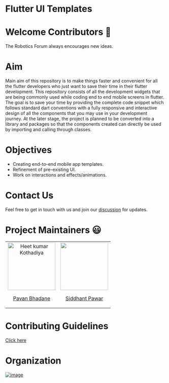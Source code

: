 # Flutter UI Templates

# Welcome Contributors 👋
The Robotics Forum always encourages new ideas.

# Aim
Main aim of this repository is to make things faster and convenient for all the flutter developers who just want to save their time in their flutter development. This repository consists of all the development widgets that are being commonly used while coding end to end mobile screens in flutter. The goal is to save your time by providing the complete code snippet which follows standard dart conventions with a fully responsive and interactive design of all the components that you may use in your development journey. At the later stage, the project is planned to be converted into a library and packages so that the components created can directly be used by importing and calling through classes. 

# Objectives

- Creating end-to-end mobile app templates.
- Refinement of pre-existing UI. 
- Work on interactions and effects/animations.

# Contact Us
Feel free to get in touch with us and join our [discussion](https://github.com/The-Robotics-Forum/flutter-ui-templates/discussions) for updates.

# Project Maintainers 😃
<table>
<tr>
<td align="center"><a href="https://github.com/Pavan49719"><img src="https://avatars.githubusercontent.com/u/90468365?v=4" alt="Heet kumar Kothadiya
" width=150px height=150px /></a></br>

[Pavan Bhadane](https://github.com/Pavan49719)

 <td align="center"><a href="https://github.com/SiddhantPawar03"><img src="https://avatars.githubusercontent.com/u/85052056?v=4" width=150px height=150px /></a></br>

[Siddhant Pawar](https://github.com/SiddhantPawar03)
</tr>
</table>

# Contributing Guidelines
[Click here](CONTRIBUTING.md)

# Organization
[![image](https://user-images.githubusercontent.com/90468365/178148078-f2740742-9e6d-44e0-aab3-08a74f4aacf1.png)](https://www.vitpunerobotics.com/#/)
